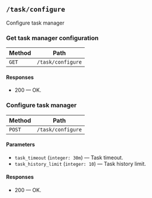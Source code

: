 ## `/task/configure`

Configure task manager

### Get task manager configuration



| Method | Path |
|--------|------|
| `GET` | `/task/configure` |


#### Responses

* 200 — OK. 


### Configure task manager



| Method | Path |
|--------|------|
| `POST` | `/task/configure` |

#### Parameters

* `task_timeout` (`integer: 30m`) — Task timeout.
* `task_history_limit` (`integer: 10`) — Task history limit.

#### Responses

* 200 — OK.
